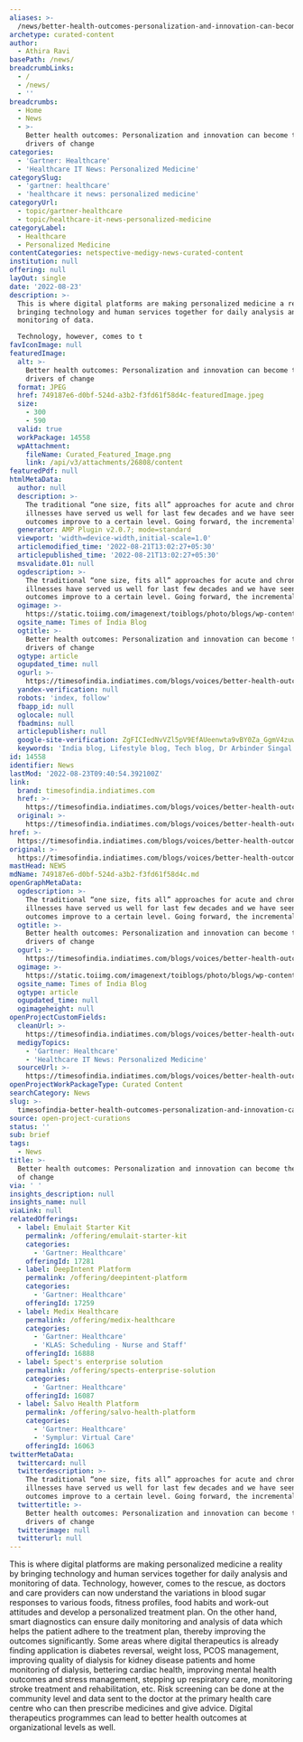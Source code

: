 ```yaml
---
aliases: >-
  /news/better-health-outcomes-personalization-and-innovation-can-become-the-drivers-of-change
archetype: curated-content
author:
  - Athira Ravi
basePath: /news/
breadcrumbLinks:
  - /
  - /news/
  - ''
breadcrumbs:
  - Home
  - News
  - >-
    Better health outcomes: Personalization and innovation can become the
    drivers of change
categories:
  - 'Gartner: Healthcare'
  - 'Healthcare IT News: Personalized Medicine'
categorySlug:
  - 'gartner: healthcare'
  - 'healthcare it news: personalized medicine'
categoryUrl:
  - topic/gartner-healthcare
  - topic/healthcare-it-news-personalized-medicine
categoryLabel:
  - Healthcare
  - Personalized Medicine
contentCategories: netspective-medigy-news-curated-content
institution: null
offering: null
layOut: single
date: '2022-08-23'
description: >-
  This is where digital platforms are making personalized medicine a reality by
  bringing technology and human services together for daily analysis and
  monitoring of data.

  Technology, however, comes to t
favIconImage: null
featuredImage:
  alt: >-
    Better health outcomes: Personalization and innovation can become the
    drivers of change
  format: JPEG
  href: 749187e6-d0bf-524d-a3b2-f3fd61f58d4c-featuredImage.jpeg
  size:
    - 300
    - 590
  valid: true
  workPackage: 14558
  wpAttachment:
    fileName: Curated_Featured_Image.png
    link: /api/v3/attachments/26808/content
featuredPdf: null
htmlMetaData:
  author: null
  description: >-
    The traditional “one size, fits all” approaches for acute and chronic
    illnesses have served us well for last few decades and we have seen health
    outcomes improve to a certain level. Going forward, the incremental...
  generator: AMP Plugin v2.0.7; mode=standard
  viewport: 'width=device-width,initial-scale=1.0'
  articlemodified_time: '2022-08-21T13:02:27+05:30'
  articlepublished_time: '2022-08-21T13:02:27+05:30'
  msvalidate.01: null
  ogdescription: >-
    The traditional “one size, fits all” approaches for acute and chronic
    illnesses have served us well for last few decades and we have seen health
    outcomes improve to a certain level. Going forward, the incremental...
  ogimage: >-
    https://static.toiimg.com/imagenext/toiblogs/photo/blogs/wp-content/uploads/2022/04/Singal.jpg
  ogsite_name: Times of India Blog
  ogtitle: >-
    Better health outcomes: Personalization and innovation can become the
    drivers of change
  ogtype: article
  ogupdated_time: null
  ogurl: >-
    https://timesofindia.indiatimes.com/blogs/voices/better-health-outcomes-personalization-and-innovation-can-become-the-drivers-of-change/
  yandex-verification: null
  robots: 'index, follow'
  fbapp_id: null
  oglocale: null
  fbadmins: null
  articlepublisher: null
  google-site-verification: ZgFICIedNvVZl5pV9EfAUeenwta9vBY0Za_GgmV4zuw
  keywords: 'India blog, Lifestyle blog, Tech blog, Dr Arbinder Singal blog, Voices blog'
id: 14558
identifier: News
lastMod: '2022-08-23T09:40:54.392100Z'
link:
  brand: timesofindia.indiatimes.com
  href: >-
    https://timesofindia.indiatimes.com/blogs/voices/better-health-outcomes-personalization-and-innovation-can-become-the-drivers-of-change/
  original: >-
    https://timesofindia.indiatimes.com/blogs/voices/better-health-outcomes-personalization-and-innovation-can-become-the-drivers-of-change/
href: >-
  https://timesofindia.indiatimes.com/blogs/voices/better-health-outcomes-personalization-and-innovation-can-become-the-drivers-of-change/
original: >-
  https://timesofindia.indiatimes.com/blogs/voices/better-health-outcomes-personalization-and-innovation-can-become-the-drivers-of-change/
mastHead: NEWS
mdName: 749187e6-d0bf-524d-a3b2-f3fd61f58d4c.md
openGraphMetaData:
  ogdescription: >-
    The traditional “one size, fits all” approaches for acute and chronic
    illnesses have served us well for last few decades and we have seen health
    outcomes improve to a certain level. Going forward, the incremental...
  ogtitle: >-
    Better health outcomes: Personalization and innovation can become the
    drivers of change
  ogurl: >-
    https://timesofindia.indiatimes.com/blogs/voices/better-health-outcomes-personalization-and-innovation-can-become-the-drivers-of-change/
  ogimage: >-
    https://static.toiimg.com/imagenext/toiblogs/photo/blogs/wp-content/uploads/2022/04/Singal.jpg
  ogsite_name: Times of India Blog
  ogtype: article
  ogupdated_time: null
  ogimageheight: null
openProjectCustomFields:
  cleanUrl: >-
    https://timesofindia.indiatimes.com/blogs/voices/better-health-outcomes-personalization-and-innovation-can-become-the-drivers-of-change/
  medigyTopics:
    - 'Gartner: Healthcare'
    - 'Healthcare IT News: Personalized Medicine'
  sourceUrl: >-
    https://timesofindia.indiatimes.com/blogs/voices/better-health-outcomes-personalization-and-innovation-can-become-the-drivers-of-change/
openProjectWorkPackageType: Curated Content
searchCategory: News
slug: >-
  timesofindia-better-health-outcomes-personalization-and-innovation-can-become-the-drivers-of-change
source: open-project-curations
status: ''
sub: brief
tags:
  - News
title: >-
  Better health outcomes: Personalization and innovation can become the drivers
  of change
via: ' '
insights_description: null
insights_name: null
viaLink: null
relatedOfferings:
  - label: Emulait Starter Kit
    permalink: /offering/emulait-starter-kit
    categories:
      - 'Gartner: Healthcare'
    offeringId: 17281
  - label: DeepIntent Platform
    permalink: /offering/deepintent-platform
    categories:
      - 'Gartner: Healthcare'
    offeringId: 17259
  - label: Medix Healthcare
    permalink: /offering/medix-healthcare
    categories:
      - 'Gartner: Healthcare'
      - 'KLAS: Scheduling - Nurse and Staff'
    offeringId: 16888
  - label: Spect's enterprise solution
    permalink: /offering/spects-enterprise-solution
    categories:
      - 'Gartner: Healthcare'
    offeringId: 16087
  - label: Salvo Health Platform
    permalink: /offering/salvo-health-platform
    categories:
      - 'Gartner: Healthcare'
      - 'Symplur: Virtual Care'
    offeringId: 16063
twitterMetaData:
  twittercard: null
  twitterdescription: >-
    The traditional “one size, fits all” approaches for acute and chronic
    illnesses have served us well for last few decades and we have seen health
    outcomes improve to a certain level. Going forward, the incremental...
  twittertitle: >-
    Better health outcomes: Personalization and innovation can become the
    drivers of change
  twitterimage: null
  twitterurl: null
---
```

<p>This is where digital platforms are making personalized medicine a reality by bringing technology and human services together for daily analysis and monitoring of data.
Technology, however, comes to the rescue, as doctors and care providers can now understand the variations in blood sugar responses to various foods, fitness profiles, food habits and work-out attitudes and develop a personalized treatment plan. On the other hand, smart diagnostics can ensure daily monitoring and analysis of data which helps the patient adhere to the treatment plan, thereby improving the outcomes significantly. Some areas where digital therapeutics is already finding application is diabetes reversal, weight loss, PCOS management, improving quality of dialysis for kidney disease patients and home monitoring of dialysis, bettering cardiac health, improving mental health outcomes and stress management, stepping up respiratory care, monitoring stroke treatment and rehabilitation, etc.
Risk screening can be done at the community level and data sent to the doctor at the primary health care centre who can then prescribe medicines and give advice.
Digital therapeutics programmes can lead to better health outcomes at organizational levels as well.</p>